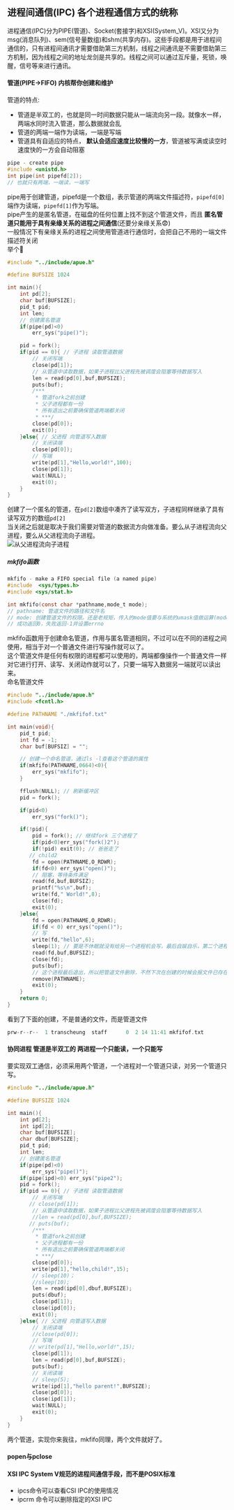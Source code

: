 ## 进程间通信(IPC) 各个进程通信方式的统称
进程通信(IPC)分为PIPE(管道)、Socket(套接字)和XSI(System_V)。XSI又分为msg(消息队列)、sem(信号量数组)和shm(共享内存)。这些手段都是用于进程间通信的，只有进程间通讯才需要借助第三方机制，线程之间通讯是不需要借助第三方机制，因为线程之间的地址龙剑是共享的。线程之间可以通过互斥量，死锁，唤醒，信号等来进行通讯。<br>
#### 管道(PIPE->FIFO) 内核帮你创建和维护
管道的特点:
* 管道是半双工的，也就是同一时间数据只能从一端流向另一段。就像水一样，两端水同时流入管道，那么数据就会乱
* 管道的两端一端作为读端，一端是写端
* 管道具有自适应的特点， **默认会适应速度比较慢的一方**，管道被写满或读空时速度快的一方会自动阻塞

```c
pipe - create pipe
#include <unistd.h>
int pipe(int pipefd[2]);
// 也就只有两端，一端读，一端写
```
pipe用于创建管道，pipefd是一个数组，表示管道的两端文件描述符，`pipefd[0]`端作为读端，`pipefd[1]`作为写端。<br>
pipe产生的是匿名管道，在磁盘的任何位置上找不到这个管道文件，而且 **匿名管道只能用于具有亲缘关系的进程之间通信**(还要分亲缘关系😨)<br>
一般情况下有亲缘关系的进程之间使用管道进行通信时，会把自己不用的一端文件描述符关闭<br>
举个🌰<br>
```c
#include "../include/apue.h"

#define BUFSIZE 1024

int main(){
    int pd[2];
    char buf[BUFSIZE];
    pid_t pid;
    int len;
    // 创建匿名管道
    if(pipe(pd)<0)
        err_sys("pipe()");

    pid = fork();
    if(pid == 0){ // 子进程 读取管道数据
        // 关闭写端
        close(pd[1]);
        // 从管道中读取数据，如果子进程比父进程先被调度会阻塞等待数据写入
        len = read(pd[0],buf,BUFSIZE);
        puts(buf);
        /***
         * 管道fork之前创建
         * 父子进程都有一份
         * 所有退出之前要确保管道两端都关闭
         * ***/
        close(pd[0]);
        exit(0);
    }else{ // 父进程 向管道写入数据
        // 关闭读端
        close(pd[0]);
        // 写端
        write(pd[1],"Hello,world!",100);
        close(pd[1]);
        wait(NULL);
        exit(0);
    }
}
```
创建了一个匿名的管道，在`pd[2]`数组中凑齐了读写双方，子进程同样继承了具有读写双方的数组`pd[2]`<br>
当关闭之后就是取决于我们需要对管道的数据流方向做准备。要么从子进程流向父进程，要么从父进程流向子进程。<br>
![从父进程流向子进程](./img/pipe_process.png)<br>

##### mkfifo函数
```c
mkfifo - make a FIFO special file (a named pipe)
#include  <sys/types.h>
#include <sys/stat.h>

int mkfifo(const char *pathname,mode_t mode);
// pathname: 管道文件的路径和文件名
// mode: 创建管道文件的权限。还是老规矩，传入的mode值要与系统的umask值做运算(mode&~umask)
// 成功返回0，失败返回-1并设置errno
```
mkfifo函数用于创建命名管道，作用与匿名管道相同，不过可以在不同的进程之间使用，相当于对一个普通文件进行写操作就可以了。<br>
这个管道文件是任何有权限的进程都可以使用的，两端都像操作一个普通文件一样对它进行打开、读写、关闭动作就可以了，只要一端写入数据另一端就可以读出来。<br>
命名管道文件
```c
#include "../include/apue.h"
#include <fcntl.h>

#define PATHNAME "./mkfifof.txt"

int main(void){
    pid_t pid;
    int fd = -1;
    char buf[BUFSIZ] = "";

    // 创建一个命名管道，通过ls -l查看这个管道的属性
    if(mkfifo(PATHNAME,0664)<0){
        err_sys("mkfifo");
    }

    fflush(NULL); // 刷新缓冲区
    pid = fork();

    if(pid<0)
        err_sys("fork()");

    if(!pid){
        pid = fork(); // 继续fork 三个进程了
        if(pid<0)err_sys("fork()2");
        if(!pid) exit(0); // 爸爸走了
       // child2
        fd = open(PATHNAME,O_RDWR);
        if(fd<0) err_sys("open()");
        // 阻塞，等待条件满足
        read(fd,buf,BUFSIZ);
        printf("%s\n",buf);
        write(fd," World!",8);
        close(fd);
        exit(0);
    }else{
        fd = open(PATHNAME,O_RDWR);
        if(fd < 0) err_sys("open()");
        // 写
        write(fd,"hello",6);
        sleep(1); // 要是不休眠就没有给另一个进程机会写，最后自娱自乐，第二个进程也打不开文件
        read(fd,buf,BUFSIZ);
        close(fd);
        puts(buf);
        // 这个进程最后退出，所以把管道文件删除，不然下次在创建的时候会报文件已存在的错误
        remove(PATHNAME);
        exit(0);
    }
    return 0;
}
```
看到了下面的创建，不是普通的文件，而是管道文件
```c
prw-r--r--  1 transcheung  staff      0  2 14 11:41 mkfifof.txt
```
#### 协同进程 管道是半双工的 两进程一个只能读，一个只能写
要实现双工通信，必须采用两个管道，一个进程对一个管道只读，对另一个管道只写。<br>
```c
#include "../include/apue.h"

#define BUFSIZE 1024

int main(){
    int pd[2];
    int ipd[2];
    char buf[BUFSIZE];
    char dbuf[BUFSIZE];
    pid_t pid;
    int len;
    // 创建匿名管道
    if(pipe(pd)<0)
        err_sys("pipe()");
    if(pipe(ipd)<0) err_sys("pipe2");
    pid = fork();
    if(pid == 0){ // 子进程 读取管道数据
        // 关闭写端
       // close(pd[1]);
        // 从管道中读取数据，如果子进程比父进程先被调度会阻塞等待数据写入
        //len = read(pd[0],buf,BUFSIZE);
       // puts(buf);
        /***
         * 管道fork之前创建
         * 父子进程都有一份
         * 所有退出之前要确保管道两端都关闭
         * ***/
        close(pd[0]);
        write(pd[1],"hello,child!",15);
        // sleep(10)；
        //sleep(10);
        len = read(ipd[0],dbuf,BUFSIZE);
        puts(dbuf);
        close(pd[1]);
        close(ipd[0]);
        exit(0);
    }else{ // 父进程 向管道写入数据
        // 关闭读端
        //close(pd[0]);
        // 写端
       // write(pd[1],"Hello,world!",15);
        close(pd[1]);
        len = read(pd[0],buf,BUFSIZE);
        puts(buf);
        // 关闭读端
        // sleep(5);
        write(ipd[1],"hello parent!",BUFSIZE);
        close(pd[0]);
        close(ipd[1]);
        wait(NULL);
        exit(0);
    }
}
```
两个管道，实现你来我往，mkfifo同理，两个文件就好了。<br>
#### popen与pclose

#### XSI IPC System V规范的进程间通信手段，而不是POSIX标准
* ipcs命令可以查看CSI IPC的使用情况
* ipcrm 命令可以删除指定的XSI IPC



